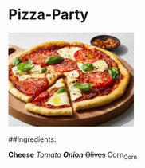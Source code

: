 # Pizza-Party

<img src="https://github.com/ArunPrasad2904/Pizza-Party/blob/main/images/pizza.jpg" width=50% height=50%>

##Ingredients:

**Cheese**
*Tomato*
***Onion***
~~Olives~~
Corn<sub>Corn</sub>

